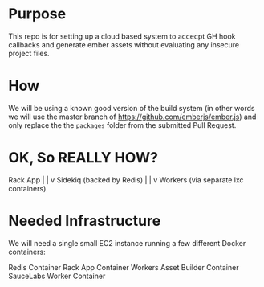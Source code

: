 
Purpose
=======

This repo is for setting up a cloud based system to accecpt GH hook callbacks
and generate ember assets without evaluating any insecure project files.

How
===

We will be using a known good version of the build system (in other words we will
use the master branch of https://github.com/emberjs/ember.js) and only replace the
the `packages` folder from the submitted Pull Request.

OK, So REALLY HOW?
==================

 Rack App
    |
    |
    v
 Sidekiq (backed by Redis)
    |
    |
    v
 Workers (via separate lxc containers)


Needed Infrastructure
=====================

We will need a single small EC2 instance running a few different Docker containers:

Redis Container
Rack App Container
Workers
  Asset Builder Container
  SauceLabs Worker Container

